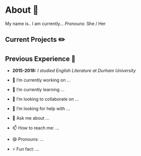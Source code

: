 # About 👀
My name is.. 
I am currently... 
*Pronouns*: She / Her

## Current Projects ✏️


## Previous Experience 📖
- **2015-2018:** *I studied English Literature at Durham University*

- 🔭 I’m currently working on ...
- 🌱 I’m currently learning ...
- 👯 I’m looking to collaborate on ...
- 🤔 I’m looking for help with ...
- 💬 Ask me about ...
- 📫 How to reach me: ...
- 😄 Pronouns: ...
- ⚡ Fun fact: ...
